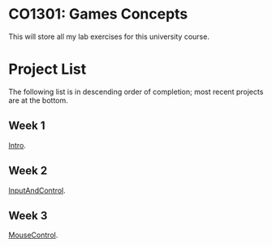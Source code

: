 # CO1301: Games Concepts
This will store all my lab exercises for this university course.

# Project List
The following list is in descending order of completion; most recent projects are at the bottom.
## Week 1
<a href="Week1/Intro">Intro</a>.

## Week 2
<a href="Week2/InputAndControl">InputAndControl</a>.

## Week 3
<a href="Week3/MouseControl">MouseControl</a>.